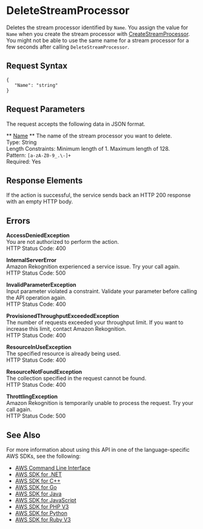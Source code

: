 # DeleteStreamProcessor<a name="API_DeleteStreamProcessor"></a>

Deletes the stream processor identified by `Name`\. You assign the value for `Name` when you create the stream processor with [CreateStreamProcessor](API_CreateStreamProcessor.md)\. You might not be able to use the same name for a stream processor for a few seconds after calling `DeleteStreamProcessor`\.

## Request Syntax<a name="API_DeleteStreamProcessor_RequestSyntax"></a>

```
{
   "Name": "string"
}
```

## Request Parameters<a name="API_DeleteStreamProcessor_RequestParameters"></a>

The request accepts the following data in JSON format\.

 ** [Name](#API_DeleteStreamProcessor_RequestSyntax) **   <a name="rekognition-DeleteStreamProcessor-request-Name"></a>
The name of the stream processor you want to delete\.  
Type: String  
Length Constraints: Minimum length of 1\. Maximum length of 128\.  
Pattern: `[a-zA-Z0-9_.\-]+`   
Required: Yes

## Response Elements<a name="API_DeleteStreamProcessor_ResponseElements"></a>

If the action is successful, the service sends back an HTTP 200 response with an empty HTTP body\.

## Errors<a name="API_DeleteStreamProcessor_Errors"></a>

 **AccessDeniedException**   
You are not authorized to perform the action\.  
HTTP Status Code: 400

 **InternalServerError**   
Amazon Rekognition experienced a service issue\. Try your call again\.  
HTTP Status Code: 500

 **InvalidParameterException**   
Input parameter violated a constraint\. Validate your parameter before calling the API operation again\.  
HTTP Status Code: 400

 **ProvisionedThroughputExceededException**   
The number of requests exceeded your throughput limit\. If you want to increase this limit, contact Amazon Rekognition\.  
HTTP Status Code: 400

 **ResourceInUseException**   
The specified resource is already being used\.  
HTTP Status Code: 400

 **ResourceNotFoundException**   
The collection specified in the request cannot be found\.  
HTTP Status Code: 400

 **ThrottlingException**   
Amazon Rekognition is temporarily unable to process the request\. Try your call again\.  
HTTP Status Code: 500

## See Also<a name="API_DeleteStreamProcessor_SeeAlso"></a>

For more information about using this API in one of the language\-specific AWS SDKs, see the following:
+  [AWS Command Line Interface](https://docs.aws.amazon.com/goto/aws-cli/rekognition-2016-06-27/DeleteStreamProcessor) 
+  [AWS SDK for \.NET](https://docs.aws.amazon.com/goto/DotNetSDKV3/rekognition-2016-06-27/DeleteStreamProcessor) 
+  [AWS SDK for C\+\+](https://docs.aws.amazon.com/goto/SdkForCpp/rekognition-2016-06-27/DeleteStreamProcessor) 
+  [AWS SDK for Go](https://docs.aws.amazon.com/goto/SdkForGoV1/rekognition-2016-06-27/DeleteStreamProcessor) 
+  [AWS SDK for Java](https://docs.aws.amazon.com/goto/SdkForJava/rekognition-2016-06-27/DeleteStreamProcessor) 
+  [AWS SDK for JavaScript](https://docs.aws.amazon.com/goto/AWSJavaScriptSDK/rekognition-2016-06-27/DeleteStreamProcessor) 
+  [AWS SDK for PHP V3](https://docs.aws.amazon.com/goto/SdkForPHPV3/rekognition-2016-06-27/DeleteStreamProcessor) 
+  [AWS SDK for Python](https://docs.aws.amazon.com/goto/boto3/rekognition-2016-06-27/DeleteStreamProcessor) 
+  [AWS SDK for Ruby V3](https://docs.aws.amazon.com/goto/SdkForRubyV3/rekognition-2016-06-27/DeleteStreamProcessor) 